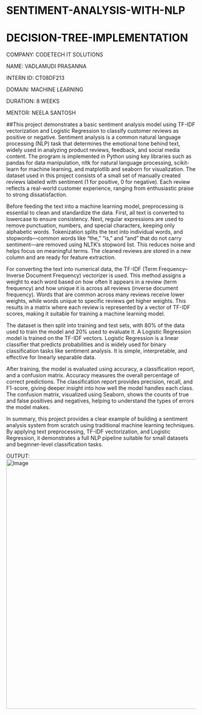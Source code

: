 # SENTIMENT-ANALYSIS-WITH-NLP

# DECISION-TREE-IMPLEMENTATION

COMPANY: CODETECH IT SOLUTIONS

NAME: VADLAMUDI PRASANNA

INTERN ID: CT08DF213

DOMAIN: MACHINE LEARNING

DURATION: 8 WEEKS

MENTOR: NEELA SANTOSH

##This project demonstrates a basic sentiment analysis model using TF-IDF vectorization and Logistic Regression to classify customer reviews as positive or negative. Sentiment analysis is a common natural language processing (NLP) task that determines the emotional tone behind text, widely used in analyzing product reviews, feedback, and social media content. The program is implemented in Python using key libraries such as pandas for data manipulation, nltk for natural language processing, scikit-learn for machine learning, and matplotlib and seaborn for visualization. The dataset used in this project consists of a small set of manually created reviews labeled with sentiment (1 for positive, 0 for negative). Each review reflects a real-world customer experience, ranging from enthusiastic praise to strong dissatisfaction.

Before feeding the text into a machine learning model, preprocessing is essential to clean and standardize the data. First, all text is converted to lowercase to ensure consistency. Next, regular expressions are used to remove punctuation, numbers, and special characters, keeping only alphabetic words. Tokenization splits the text into individual words, and stopwords—common words like “the,” “is,” and “and” that do not carry sentiment—are removed using NLTK’s stopword list. This reduces noise and helps focus on meaningful terms. The cleaned reviews are stored in a new column and are ready for feature extraction.

For converting the text into numerical data, the TF-IDF (Term Frequency–Inverse Document Frequency) vectorizer is used. This method assigns a weight to each word based on how often it appears in a review (term frequency) and how unique it is across all reviews (inverse document frequency). Words that are common across many reviews receive lower weights, while words unique to specific reviews get higher weights. This results in a matrix where each review is represented by a vector of TF-IDF scores, making it suitable for training a machine learning model.

The dataset is then split into training and test sets, with 80% of the data used to train the model and 20% used to evaluate it. A Logistic Regression model is trained on the TF-IDF vectors. Logistic Regression is a linear classifier that predicts probabilities and is widely used for binary classification tasks like sentiment analysis. It is simple, interpretable, and effective for linearly separable data.

After training, the model is evaluated using accuracy, a classification report, and a confusion matrix. Accuracy measures the overall percentage of correct predictions. The classification report provides precision, recall, and F1-score, giving deeper insight into how well the model handles each class. The confusion matrix, visualized using Seaborn, shows the counts of true and false positives and negatives, helping to understand the types of errors the model makes.

In summary, this project provides a clear example of building a sentiment analysis system from scratch using traditional machine learning techniques. By applying text preprocessing, TF-IDF vectorization, and Logistic Regression, it demonstrates a full NLP pipeline suitable for small datasets and beginner-level classification tasks.

OUTPUT:
<img width="1612" height="665" alt="Image" src="https://github.com/user-attachments/assets/042de9b3-dfb5-4237-860a-79c263d276db" />
